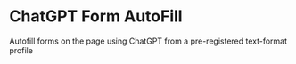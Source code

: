 <h1>ChatGPT Form AutoFill</h1>

<p>Autofill forms on the page using ChatGPT from a pre-registered text-format profile</p>
